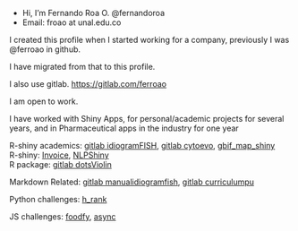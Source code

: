 - Hi, I’m Fernando Roa O. @fernandoroa
- Email: froao at unal.edu.co

I created this profile when I started working for a company, previously I was @ferroao in github.

I have migrated from that to this profile.

I also use gitlab. https://gitlab.com/ferroao

I am open to work.

I have worked with Shiny Apps, for personal/academic projects for several years, and in Pharmaceutical apps in the industry for one year

R-shiny academics: [gitlab idiogramFISH](https://gitlab.com/ferroao/idiogramFISH), [gitlab cytoevo](https://gitlab.com/ferroao/cytoevopri), [gbif_map_shiny](https://github.com/fernandoroa/gbif_map_shiny)  
R-shiny: [Invoice](https://github.com/fernandoroa/invoice-public),
[NLPShiny](https://github.com/fernandoroa/NLPShiny_rhino_mod)  
R package: [gitlab dotsViolin](https://gitlab.com/ferroao/dotsViolin)

Markdown Related: [gitlab manualidiogramfish](https://gitlab.com/ferroao/manualidiogramfish), [gitlab curriculumpu](https://gitlab.com/ferroao/curriculumpu)

Python challenges: [h_rank](https://github.com/fernandoroa/h_rank_challenges)

JS challenges: [foodfy](https://github.com/fernandoroa/foodfy_rs_challenge), [async](https://github.com/fernandoroa/async_rs_challenge)

<!---
fernandoroa/fernandoroa is a ✨ special ✨ repository because its `README.md` (this file) appears on your GitHub profile.
You can click the Preview link to take a look at your changes.
--->
